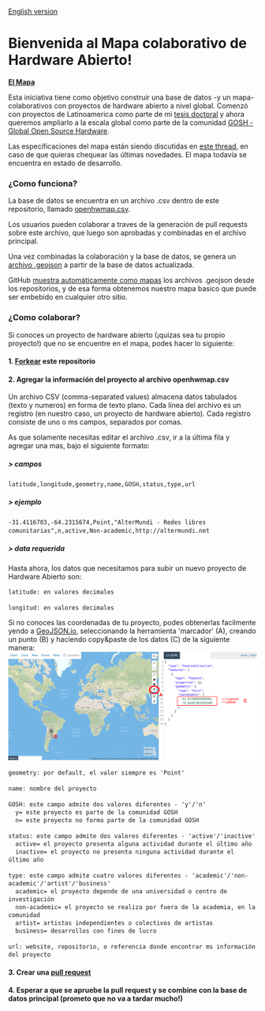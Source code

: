 [English version](README.md)

# Bienvenida al Mapa colaborativo de Hardware Abierto! 

[**El Mapa**](openhwmap.geojson) 

Esta iniciativa tiene como objetivo construir una base de datos -y un mapa- colaborativos con proyectos de hardware abierto a nivel global. Comenzó con proyectos de Latinoamerica como parte de mi [tesis doctoral](https://thessaly.github.io/phd/) y ahora queremos ampliarlo a la escala global como parte de la comunidad [GOSH - Global Open Source Hardware](https://openhardware.science). 

Las especificaciones del mapa están siendo discutidas en [este thread](https://forum.openhardware.science/t/map-cadastre-list-of-open-science-hardware-initiatives-in-chile-latam/835/3), en caso de que quieras chequear las últimas novedades. El mapa todavía se encuentra en estado de desarrollo.


### ¿Como funciona?

La base de datos se encuentra en un archivo .csv dentro de este repositorio, llamado [openhwmap.csv](https://github.com/thessaly/OpenHWMap/blob/master/openhwmap.csv).

Los usuarios pueden colaborar a traves de la generación de pull requests sobre este archivo, que luego son aprobadas y combinadas en el archivo principal.

Una vez combinadas la colaboración y la base de datos, se genera un [archivo .geojson](https://github.com/thessaly/OpenHWMap/blob/master/openhwmap.geojson) a partir de la base de datos actualizada. 

GitHub [muestra automáticamente como mapas](https://help.github.com/articles/mapping-geojson-files-on-github/) los archivos .geojson desde los repositorios, y de esa forma obtenemos nuestro mapa basico que puede ser embebido en cualquier otro sitio.


### ¿Como colaborar?

Si conoces un proyecto de hardware abierto (¡quizas sea tu propio proyecto!) que no se encuentre en el mapa, podes hacer lo siguiente:

#### 1. [Forkear](https://help.github.com/articles/fork-a-repo/) este repositorio

#### 2. Agregar la información del proyecto al archivo **openhwmap.csv** 

Un archivo CSV (comma-separated values) almacena datos tabulados (texto y numeros) en forma de texto plano. Cada línea del archivo es un registro (en nuestro caso, un proyecto de hardware abierto). Cada registro consiste de uno o ms campos, separados por comas.

As que solamente necesitas editar el archivo .csv, ir a la última fila y agregar una mas, bajo el siguiente formato:

##### > campos
`latitude,longitude,geometry,name,GOSH,status,type,url`

##### > ejemplo
`-31.4116703,-64.2315674,Point,"AlterMundi - Redes libres comunitarias",n,active,Non-academic,http://altermundi.net`

##### > data requerida

Hasta ahora, los datos que necesitamos para subir un nuevo proyecto de Hardware Abierto son: 

```
latitude: en valores decimales   

longitud: en valores decimales 
```

Si no conoces las coordenadas de tu proyecto, podes obtenerlas facilmente yendo a [GeoJSON.io](http://geojson.io), seleccionando la herramienta 'marcador' (A), creando un punto (B) y haciendo copy&paste de los datos (C) de la siguiente manera: ![coordinates](/screenshots/coordinates.png) 

```
geometry: por default, el valor siempre es 'Point'    

name: nombre del proyecto   

GOSH: este campo admite dos valores diferentes - 'y'/'n'      
  y= este proyecto es parte de la comunidad GOSH    
  n= este proyecto no forma parte de la comunidad GOSH   

status: este campo admite dos valores diferentes - 'active'/'inactive'    
  active= el proyecto presenta alguna actividad durante el último año    
  inactive= el proyecto no presenta ninguna actividad durante el último año    

type: este campo admite cuatro valores diferentes - 'academic'/'non-academic'/'artist'/'business'    
  academic= el proyecto depende de una universidad o centro de investigación    
  non-academic= el proyecto se realiza por fuera de la academia, en la comunidad    
  artist= artistas independientes o colectivos de artistas        
  business= desarrollos con fines de lucro       

url: website, repositorio, o referencia donde encontrar ms información del proyecto
```

#### 3. Crear una [pull request](https://help.github.com/articles/creating-a-pull-request-from-a-fork/)

#### 4. Esperar a que se apruebe la pull request y se combine con la base de datos principal (prometo que no va a tardar mucho!)
